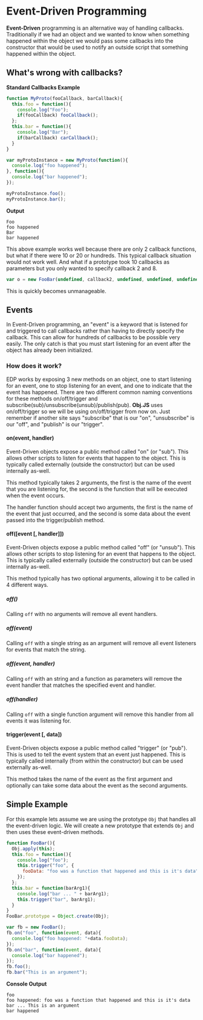 # Event-Driven Programming

**Event-Driven** programming is an alternative way of handling callbacks. Traditionally if we had an object and we wanted to know when something happened within the object we would pass some callbacks into the constructor that would be used to notify an outside script that something happened within the object.

## What's wrong with callbacks?
**Standard Callbacks Example**
```JavaScript
function MyProto(fooCallback, barCallback){
  this.foo = function(){
    console.log("Foo");
    if(fooCallback) fooCallback();
  };
  this.bar = function(){
    console.log("Bar");
    if(barCallback) carCallback();
  }
}

var myProtoInstance = new MyProto(function(){
  console.log("foo happened");
}, function(){
  console.log("bar happened");
});

myProtoInstance.foo();
myProtoInstance.bar();
```

**Output**
```text
Foo
foo happened
Bar
bar happened
```

This above example works well because there are only 2 callback functions, but what if there were 10 or 20 or hundreds. This typical callback situation would not work well. And what if a prototype took 10 callbacks as parameters but you only wanted to specify callback 2 and 8.

```JavaScript
var o = new FooBar(undefined, callback2, undefined, undefined, undefined, undefined, undefined, callback8)
```

This is quickly becomes unmanageable.

## Events

In Event-Driven programming, an "event" is a keyword that is listened for and triggered to call callbacks rather than having to directly specify the callback. This can allow for hundreds of callbacks to be possible very easily. The only catch is that you must start listening for an event after the object has already been initialized.

### How does it work?
EDP works by exposing 3 new methods on an object, one to start listening for an event, one to stop listening for an event, and one to indicate that the event has happened. There are two different common naming conventions for these methods on/off/trigger and subscribe(sub)/unsubscribe(unsub)/publish(pub). **Obj.JS** uses on/off/trigger so we will be using on/off/trigger from now on. Just remember if another site says "subscribe" that is our "on", "unsubscribe" is our "off", and "publish" is our "trigger".

#### on(event, handler)
Event-Driven objects expose a public method called "on" (or "sub"). This allows other scripts to listen for events that happen to the object. This is typically called externally (outside the constructor) but can be used internally as-well.

This method typically takes 2 arguments, the first is the name of the event that you are listening for, the second is the function that will be executed when the event occurs.

The handler function should accept two arguments, the first is the name of the event that just occurred, and the second is some data about the event passed into the trigger/publish method.

#### off([event [, handler]])
Event-Driven objects expose a public method called "off" (or "unsub"). This allows other scripts to stop listening for an event that happens to the object. This is typically called externally (outside the constructor) but can be used internally as-well.

This method typically has two optional arguments, allowing it to be called in 4 different ways.

##### off()
Calling `off` with no arguments will remove all event handlers.

##### off(event)
Calling `off` with a single string as an argument will remove all event listeners for events that match the string.

##### off(event, handler)
Calling `off` with an string and a function as parameters will remove the event handler that matches the specified event and handler.

##### off(handler)
Calling `off` with a single function argument will remove this handler from all events it was listening for.

#### trigger(event [, data])
Event-Driven objects expose a public method called "trigger" (or "pub"). This is used to tell the event system that an event just happened. This is typically called internally (from within the constructor) but can be used externally as-well.

This method takes the name of the event as the first argument and optionally can take some data about the event as the second arguments.

## Simple Example
For this example lets assume we are using the prototype `Obj` that handles all the event-driven logic. We will create a new prototype that extends `Obj` and then uses these event-driven methods.

```JavaScript
function FooBar(){
  Obj.apply(this);
  this.foo = function(){
    console.log("foo");
    this.trigger("foo", {
      fooData: "foo was a function that happened and this is it's data"
    });
  };
  this.bar = function(barArg1){
    console.log("bar ... " + barArg1);
    this.trigger("bar", barArg1);
  }
}
FooBar.prototype = Object.create(Obj);

var fb = new FooBar();
fb.on("foo", function(event, data){
  console.log("foo happened: "+data.fooData);
});
fb.on("bar", function(event, data){
  console.log("bar happened");
});
fb.foo();
fb.bar("This is an argument");
```

**Console Output**

```text
foo
foo happened: foo was a function that happened and this is it's data
bar ... This is an argument
bar happened
```



















